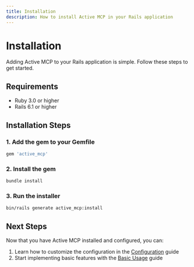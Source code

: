 ```yaml
---
title: Installation
description: How to install Active MCP in your Rails application
---
```


# Installation

Adding Active MCP to your Rails application is simple. Follow these steps to get started.

## Requirements

- Ruby 3.0 or higher
- Rails 6.1 or higher

## Installation Steps

### 1. Add the gem to your Gemfile

```ruby
gem 'active_mcp'
```

### 2. Install the gem

```bash
bundle install
```

### 3. Run the installer

```bash
bin/rails generate active_mcp:install
```

## Next Steps

Now that you have Active MCP installed and configured, you can:

1. Learn how to customize the configuration in the [Configuration](./configuration) guide
2. Start implementing basic features with the [Basic Usage](./basic-usage) guide
